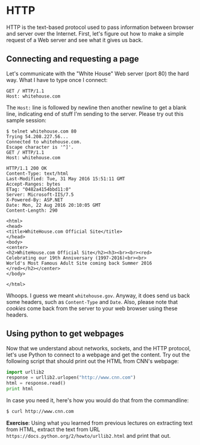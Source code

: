 # HTTP

HTTP is the text-based protocol used to pass information between browser and server over the Internet. First, let's figure out how to make a simple request of a Web server and see what it gives us back.

## Connecting and requesting a page

Let's communicate with the "White House" Web server (port 80) the hard way.  What I have to type once I connect:

```
GET / HTTP/1.1
Host: whitehouse.com

```

The `Host:` line is followed by newline then another newline to get a blank line, indicating end of stuff I'm sending to the server.  Please try out this sample session:

```
$ telnet whitehouse.com 80
Trying 54.208.227.56...
Connected to whitehouse.com.
Escape character is '^]'.
GET / HTTP/1.1
Host: whitehouse.com

HTTP/1.1 200 OK
Content-Type: text/html
Last-Modified: Tue, 31 May 2016 15:51:11 GMT
Accept-Ranges: bytes
ETag: "0482a4154bbd11:0"
Server: Microsoft-IIS/7.5
X-Powered-By: ASP.NET
Date: Mon, 22 Aug 2016 20:10:05 GMT
Content-Length: 290

<html>
<head>
<title>WhiteHouse.com Official Site</title>
</head>
<body>
<center>
<h2>WhiteHouse.com Official Site</h2><h3><br><br><red>
Celebrating our 19th Anniversary (1997-2016)<br><br>
World's Most Famous Adult Site coming back Summer 2016
</red></h2></center>
</body>

</html>
```

Whoops.  I guess we meant `whitehouse.gov`. Anyway, it does send us back some headers, such as `Content-Type` and `Date`. Also, please note that *cookies* come back from the server to your web browser using these headers.

## Using python to get webpages

Now that we understand about networks, sockets, and the HTTP protocol, let's use Python to connect to a webpage and get the content. Try out the following script that should print out the HTML from CNN's webpage:

```python
import urllib2
response = urllib2.urlopen("http://www.cnn.com")
html = response.read()
print html
```

In case you need it, here's how you would do that from the commandline:

```bash
$ curl http://www.cnn.com
```

**Exercise**: Using what you learned from previous lectures on extracting text from HTML, extract the text from URL `https://docs.python.org/2/howto/urllib2.html` and print that out.
